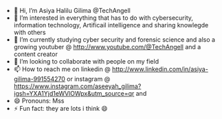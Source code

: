 - 👋 Hi, I’m Asiya Halilu Gilima @TechAngell
- 👀 I’m interested in everything that has to do with cybersecurity, information technology, Artificail intelligence and sharing knowlegde with others 
- 🌱 I’m currently studying cyber security and forensic science and also a growing youtuber @ http://www.youtube.com/@TechAngell and a content creator
- 💞️ I’m looking to collaborate with people on my field
- 📫 How to reach me on linkedin @ http://www.linkedin.com/in/asiya-gilima-991554270 or instagram @ https://www.instagram.com/aseeyah_gilima?igsh=YXA1Yjd1eWVlOWpx&utm_source=qr and
- 😄 Pronouns: Mss
- ⚡ Fun fact: they are lots i think 😄

<!---
TechAngell/TechAngell is a ✨ special ✨ repository because its `README.md` (this file) appears on your GitHub profile.
You can click the Preview link to take a look at your changes.
--->
